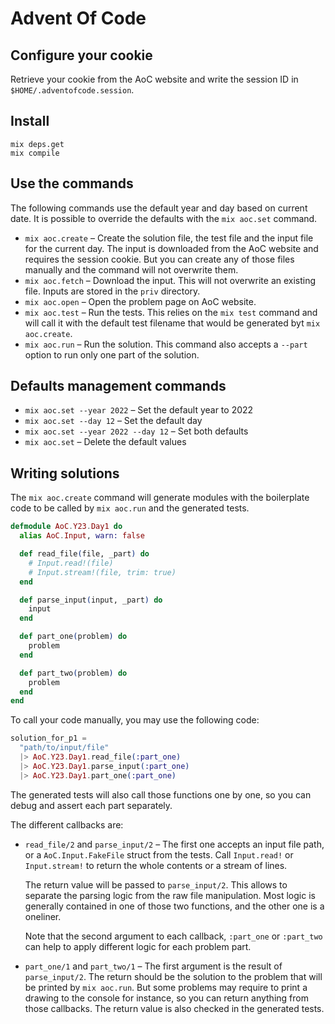 # Advent Of Code

## Configure your cookie

Retrieve your cookie from the AoC website and write the session ID in
`$HOME/.adventofcode.session`.


## Install

    mix deps.get
    mix compile


## Use the commands

The following commands use the default year and day based on current date. It is
possible to override the defaults with the `mix aoc.set` command.

* `mix aoc.create` – Create the solution file, the test file and the input file
  for the current day. The input is downloaded from the AoC website and requires
  the session cookie. But you can create any of those files manually and the
  command will not overwrite them.
* `mix aoc.fetch` – Download the input. This will not overwrite an existing
  file. Inputs are stored in the `priv` directory.
* `mix aoc.open` – Open the problem page on AoC website.
* `mix aoc.test` – Run the tests. This relies on the `mix test` command and will
  call it with the default test filename that would be generated byt `mix
  aoc.create`.
* `mix aoc.run` – Run the solution. This command also accepts a `--part` option
  to run only one part of the solution.


## Defaults management commands

* `mix aoc.set --year 2022` – Set the default year to 2022
* `mix aoc.set --day 12` – Set the default day
* `mix aoc.set --year 2022 --day 12` – Set both defaults
* `mix aoc.set` – Delete the default values


## Writing solutions

The `mix aoc.create` command will generate modules with the boilerplate code to
be called by `mix aoc.run` and the generated tests.

```elixir
defmodule AoC.Y23.Day1 do
  alias AoC.Input, warn: false

  def read_file(file, _part) do
    # Input.read!(file)
    # Input.stream!(file, trim: true)
  end

  def parse_input(input, _part) do
    input
  end

  def part_one(problem) do
    problem
  end

  def part_two(problem) do
    problem
  end
end
```

To call your code manually, you may use the following code:

```elixir
solution_for_p1 =
  "path/to/input/file"
  |> AoC.Y23.Day1.read_file(:part_one)
  |> AoC.Y23.Day1.parse_input(:part_one)
  |> AoC.Y23.Day1.part_one(:part_one)
```

The generated tests will also call those functions one by one, so you can debug
and assert each part separately.

The different callbacks are:

* `read_file/2` and `parse_input/2` – The first one accepts an input file path,
  or a `AoC.Input.FakeFile` struct from the tests. Call `Input.read!` or
  `Input.stream!` to return the whole contents or a stream of lines.

  The return value will be passed to `parse_input/2`. This allows to separate
  the parsing logic from the raw file manipulation. Most logic is generally
  contained in one of those two functions, and the other one is a oneliner.

  Note that the second argument to each callback, `:part_one` or `:part_two` can
  help to apply different logic for each problem part.

* `part_one/1` and `part_two/1` – The first argument is the result of
  `parse_input/2`. The return should be the solution to the problem that will be
  printed by `mix aoc.run`. But some problems may require to print a drawing to
  the console for instance, so you can return anything from those callbacks.
  The return value is also checked in the generated tests.

